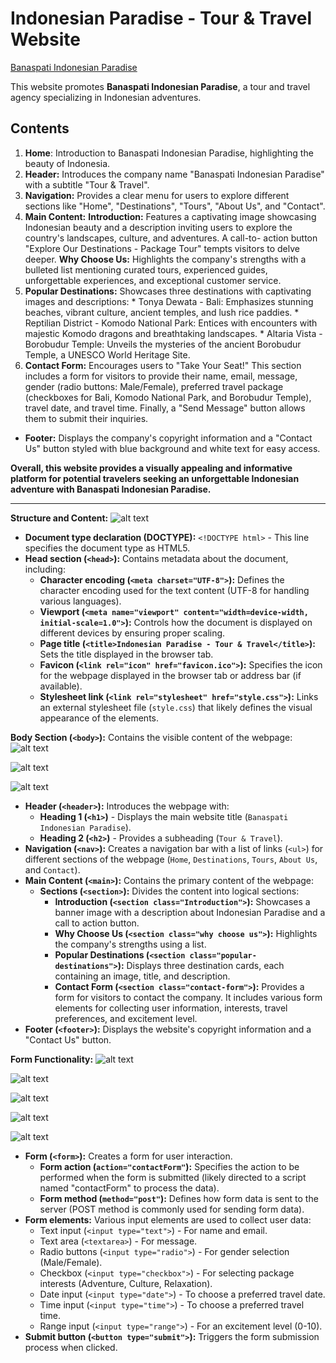 # Indonesian Paradise - Tour & Travel Website


[Banaspati Indonesian Paradise](https://module-1-haydar-dam.vercel.app/)

This website promotes **Banaspati Indonesian Paradise**, a tour and travel agency specializing in Indonesian adventures.

## Contents
1. **Home**: Introduction to Banaspati Indonesian Paradise, highlighting the beauty of Indonesia.
2. **Header:** Introduces the company name "Banaspati Indonesian Paradise" with a subtitle "Tour & Travel".
3. **Navigation:** Provides a clear menu for users to explore different sections like "Home", "Destinations", "Tours", "About Us", and "Contact".
4. **Main Content:**
    **Introduction:** Features a captivating image showcasing Indonesian beauty and a description inviting users to explore the country's landscapes, culture, and adventures. A call-to- action button "Explore Our Destinations - Package Tour" tempts visitors to delve deeper.
    **Why Choose Us:** Highlights the company's strengths with a bulleted list mentioning curated tours, experienced guides, unforgettable experiences, and exceptional customer service.
5. **Popular Destinations:** Showcases three destinations with captivating images and descriptions:
        * Tonya Dewata - Bali: Emphasizes stunning beaches, vibrant culture, ancient temples, and lush rice paddies.
        * Reptilian District - Komodo National Park: Entices with encounters with majestic Komodo dragons and breathtaking landscapes.
        * Altaria Vista - Borobudur Temple: Unveils the mysteries of the ancient Borobudur Temple, a UNESCO World Heritage Site.
6. **Contact Form:** Encourages users to "Take Your Seat!"  This section includes a form for visitors to provide their name, email, message, gender (radio buttons: Male/Female), preferred travel package (checkboxes for Bali, Komodo National Park, and Borobudur Temple), travel date, and travel time. Finally, a "Send Message" button allows them to submit their inquiries.

* **Footer:** Displays the company's copyright information and a "Contact Us" button styled with blue background and white text for easy access.

**Overall, this website provides a visually appealing and informative platform for potential travelers seeking an unforgettable Indonesian adventure with Banaspati Indonesian Paradise.**

---

**Structure and Content:**
![alt text](<foto/foto 1 head.png>)
* **Document type declaration (DOCTYPE):** `<!DOCTYPE html>` -  This line specifies the document type as HTML5.
* **Head section (`<head>`):** Contains metadata about the document, including:
    * **Character encoding (`<meta charset="UTF-8">`):** Defines the character encoding used for the text content (UTF-8 for handling various languages).
    * **Viewport (`<meta name="viewport" content="width=device-width, initial-scale=1.0">`):** Controls how the document is displayed on different devices by ensuring proper scaling.
    * **Page title (`<title>Indonesian Paradise - Tour & Travel</title>`):**  Sets the title displayed in the browser tab.
    * **Favicon (`<link rel="icon" href="favicon.ico">`):**  Specifies the icon for the webpage displayed in the browser tab or address bar (if available).
    * **Stylesheet link (`<link rel="stylesheet" href="style.css">`):**  Links an external stylesheet file (`style.css`) that likely defines the visual appearance of the elements.

**Body Section (`<body>`):** Contains the visible content of the webpage:
![alt text](<foto/foto 2 navigasi.png>)

![alt text](<foto/foto 3 main & section pengenalan travel.png>)

![alt text](<foto/foto 4 destinasi.png>)
* **Header (`<header>`):**  Introduces the webpage with:
    * **Heading 1 (`<h1>`)** - Displays the main website title (`Banaspati Indonesian Paradise`).
    * **Heading 2 (`<h2>`)** - Provides a subheading (`Tour & Travel`).
* **Navigation (`<nav>`):**  Creates a navigation bar with a list of links (`<ul>`) for different sections of the webpage (`Home`, `Destinations`, `Tours`, `About Us`, and `Contact`).
* **Main Content (`<main>`):**  Contains the primary content of the webpage:
    * **Sections (`<section>`):**  Divides the content into logical sections:
        * **Introduction (`<section class="Introduction">`):**  Showcases a banner image with a description about Indonesian Paradise and a call to action button.
        * **Why Choose Us (`<section class="why choose us">`):**  Highlights the company's strengths using a list.
        * **Popular Destinations (`<section class="popular-destinations">`):**  Displays three destination cards, each containing an image, title, and description.
        * **Contact Form (`<section class="contact-form">`):**  Provides a form for visitors to contact the company. It includes various form elements for collecting user information, interests, travel preferences, and excitement level.
* **Footer (`<footer>`):**  Displays the website's copyright information and a "Contact Us" button.

**Form Functionality:**
![alt text](<foto/foto 5 text, email, text area.png>)

![alt text](<foto/foto 6 radio.png>)

![alt text](<foto/foto 7 checkbox.png>)

![alt text](<foto/foto 8 date, time, range, submit button.png>)

![alt text](<foto/foto 9 button.png>)


* **Form (`<form>`):**  Creates a form for user interaction.
    * **Form action (`action="contactForm"`):**  Specifies the action to be performed when the form is submitted (likely directed to a script named "contactForm" to process the data).
    * **Form method (`method="post"`):**  Defines how form data is sent to the server (POST method is commonly used for sending form data).
* **Form elements:**  Various input elements are used to collect user data:
    * Text input (`<input type="text">`) - For name and email.
    * Text area (`<textarea>`) - For message.
    * Radio buttons (`<input type="radio">`) - For gender selection (Male/Female).
    * Checkbox (`<input type="checkbox">`) - For selecting package interests (Adventure, Culture, Relaxation).
    * Date input (`<input type="date">`) - To choose a preferred travel date.
    * Time input (`<input type="time">`) - To choose a preferred travel time.
    * Range input (`<input type="range">`) - For an excitement level (0-10).
* **Submit button (`<button type="submit">`):**  Triggers the form submission process when clicked.


